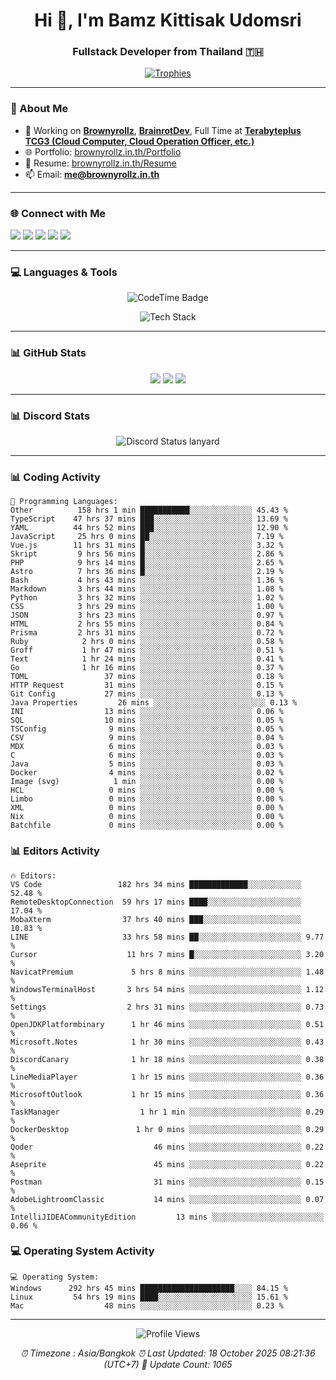 <h1 align="center">Hi 👋, I'm Bamz Kittisak Udomsri</h1>
<h3 align="center">Fullstack Developer from Thailand 🇹🇭</h3>

<p align="center">
  <a href="https://github.com/ryo-ma/github-profile-trophy">
    <img src="https://github-profile-trophy.vercel.app/?username=brownyroll" alt="Trophies" />
  </a>
</p>

---

### 🔧 About Me

- 🔭 Working on [**Brownyrollz**](https://github.com/Brownyrollz), [**BrainrotDev**](https://github.com/brainrotdev), Full Time at [**Terabyteplus TCG3 (Cloud Computer, Cloud Operation Officer, etc.)**](https://tcloud.in.th)
- 🌐 Portfolio: [brownyrollz.in.th/Portfolio](https://Brownyrollz.in.th/Portfolio)
- 📄 Resume: [brownyrollz.in.th/Resume](https://Brownyrollz.in.th/Resume)
- 📫 Email: **me@brownyrollz.in.th**
---

### 🌐 Connect with Me

<p align="left">
  <a href="https://codepen.io/brownyroll" target="_blank"><img src="https://img.shields.io/badge/CodePen-000?style=for-the-badge&logo=codepen&logoColor=white" /></a>
  <a href="https://fb.com/brownyroll.bbamz" target="_blank"><img src="https://img.shields.io/badge/Facebook-1877F2?style=for-the-badge&logo=facebook&logoColor=white" /></a>
  <a href="https://instagram.com/brownyroll.darkalich" target="_blank"><img src="https://img.shields.io/badge/Instagram-E4405F?style=for-the-badge&logo=instagram&logoColor=white" /></a>
  <a href="https://www.youtube.com/c/brownyrollz" target="_blank"><img src="https://img.shields.io/badge/YouTube-FF0000?style=for-the-badge&logo=youtube&logoColor=white" /></a>
  <a href="https://discord.gg/yyJRFxTXGU" target="_blank"><img src="https://img.shields.io/badge/Discord-5865F2?style=for-the-badge&logo=discord&logoColor=white" /></a>
</p>

---

### 💻 Languages & Tools

<p align="center">
  <img href="https://codetime.dev" alt="CodeTime Badge" src="https://shields.jannchie.com/endpoint?style=flat&color=222&url=https%3A%2F%2Fapi.codetime.dev%2Fv3%2Fusers%2Fshield%3Fuid%3D34055">
  <br/>
  <!--START_SECTION:tech-->
<p align="center">
  <img src="https://skillicons.dev/icons?i=html,css,js,ts,react,nextjs,nodejs,vue,php,laravel,dotnet,django,tailwind,bootstrap,express,arduino,mysql,sqlite,mongodb,nginx,docker,git,linux,figma,postman,astro,bash,bun,cloudflare,discord,discordjs" alt="Tech Stack" />
</p>
<!--END_SECTION:tech-->
</p>

---

### 📊 GitHub Stats

<p align="center">
  <img src="https://github-readme-stats.vercel.app/api?username=brownyroll&show_icons=true" />
  <img src="https://github-readme-stats.vercel.app/api/top-langs/?username=brownyroll&layout=compact" />
  <img src="https://github-readme-streak-stats.herokuapp.com/?user=brownyroll" />
</p>

---

### 📊 Discord Stats

<p align="center">
     <img alt='Discord Status lanyard' src='https://lanyard.cnrad.dev/api/280676963885121536' />
</p>

---

<p align="center">


### 📊 Coding Activity

<!--START_SECTION:waka-->
```text
💬 Programming Languages:
Other          158 hrs 1 min ███████████░░░░░░░░░░░░░░ 45.43 %
TypeScript    47 hrs 37 mins ███░░░░░░░░░░░░░░░░░░░░░░ 13.69 %
YAML          44 hrs 52 mins ███░░░░░░░░░░░░░░░░░░░░░░ 12.90 %
JavaScript     25 hrs 0 mins ██░░░░░░░░░░░░░░░░░░░░░░░ 7.19 %
Vue.js        11 hrs 31 mins █░░░░░░░░░░░░░░░░░░░░░░░░ 3.32 %
Skript         9 hrs 56 mins █░░░░░░░░░░░░░░░░░░░░░░░░ 2.86 %
PHP            9 hrs 14 mins █░░░░░░░░░░░░░░░░░░░░░░░░ 2.65 %
Astro          7 hrs 36 mins █░░░░░░░░░░░░░░░░░░░░░░░░ 2.19 %
Bash           4 hrs 43 mins ░░░░░░░░░░░░░░░░░░░░░░░░░ 1.36 %
Markdown       3 hrs 44 mins ░░░░░░░░░░░░░░░░░░░░░░░░░ 1.08 %
Python         3 hrs 32 mins ░░░░░░░░░░░░░░░░░░░░░░░░░ 1.02 %
CSS            3 hrs 29 mins ░░░░░░░░░░░░░░░░░░░░░░░░░ 1.00 %
JSON           3 hrs 23 mins ░░░░░░░░░░░░░░░░░░░░░░░░░ 0.97 %
HTML           2 hrs 55 mins ░░░░░░░░░░░░░░░░░░░░░░░░░ 0.84 %
Prisma         2 hrs 31 mins ░░░░░░░░░░░░░░░░░░░░░░░░░ 0.72 %
Ruby            2 hrs 0 mins ░░░░░░░░░░░░░░░░░░░░░░░░░ 0.58 %
Groff           1 hr 47 mins ░░░░░░░░░░░░░░░░░░░░░░░░░ 0.51 %
Text            1 hr 24 mins ░░░░░░░░░░░░░░░░░░░░░░░░░ 0.41 %
Go              1 hr 16 mins ░░░░░░░░░░░░░░░░░░░░░░░░░ 0.37 %
TOML                 37 mins ░░░░░░░░░░░░░░░░░░░░░░░░░ 0.18 %
HTTP Request         31 mins ░░░░░░░░░░░░░░░░░░░░░░░░░ 0.15 %
Git Config           27 mins ░░░░░░░░░░░░░░░░░░░░░░░░░ 0.13 %
Java Properties         26 mins ░░░░░░░░░░░░░░░░░░░░░░░░░ 0.13 %
INI                  13 mins ░░░░░░░░░░░░░░░░░░░░░░░░░ 0.06 %
SQL                  10 mins ░░░░░░░░░░░░░░░░░░░░░░░░░ 0.05 %
TSConfig              9 mins ░░░░░░░░░░░░░░░░░░░░░░░░░ 0.05 %
CSV                   9 mins ░░░░░░░░░░░░░░░░░░░░░░░░░ 0.04 %
MDX                   6 mins ░░░░░░░░░░░░░░░░░░░░░░░░░ 0.03 %
C                     6 mins ░░░░░░░░░░░░░░░░░░░░░░░░░ 0.03 %
Java                  5 mins ░░░░░░░░░░░░░░░░░░░░░░░░░ 0.03 %
Docker                4 mins ░░░░░░░░░░░░░░░░░░░░░░░░░ 0.02 %
Image (svg)            1 min ░░░░░░░░░░░░░░░░░░░░░░░░░ 0.00 %
HCL                   0 mins ░░░░░░░░░░░░░░░░░░░░░░░░░ 0.00 %
Limbo                 0 mins ░░░░░░░░░░░░░░░░░░░░░░░░░ 0.00 %
XML                   0 mins ░░░░░░░░░░░░░░░░░░░░░░░░░ 0.00 %
Nix                   0 mins ░░░░░░░░░░░░░░░░░░░░░░░░░ 0.00 %
Batchfile             0 mins ░░░░░░░░░░░░░░░░░░░░░░░░░ 0.00 %

```
<!--END_SECTION:waka-->

### 📊 Editors Activity

<!--START_SECTION:editors-->
```text
🔥 Editors:
VS Code                 182 hrs 34 mins █████████████░░░░░░░░░░░░ 52.48 %
RemoteDesktopConnection  59 hrs 17 mins ████░░░░░░░░░░░░░░░░░░░░░ 17.04 %
MobaXterm                37 hrs 40 mins ███░░░░░░░░░░░░░░░░░░░░░░ 10.83 %
LINE                     33 hrs 58 mins ██░░░░░░░░░░░░░░░░░░░░░░░ 9.77 %
Cursor                    11 hrs 7 mins █░░░░░░░░░░░░░░░░░░░░░░░░ 3.20 %
NavicatPremium             5 hrs 8 mins ░░░░░░░░░░░░░░░░░░░░░░░░░ 1.48 %
WindowsTerminalHost       3 hrs 54 mins ░░░░░░░░░░░░░░░░░░░░░░░░░ 1.12 %
Settings                  2 hrs 31 mins ░░░░░░░░░░░░░░░░░░░░░░░░░ 0.73 %
OpenJDKPlatformbinary      1 hr 46 mins ░░░░░░░░░░░░░░░░░░░░░░░░░ 0.51 %
Microsoft.Notes            1 hr 30 mins ░░░░░░░░░░░░░░░░░░░░░░░░░ 0.43 %
DiscordCanary              1 hr 18 mins ░░░░░░░░░░░░░░░░░░░░░░░░░ 0.38 %
LineMediaPlayer            1 hr 15 mins ░░░░░░░░░░░░░░░░░░░░░░░░░ 0.36 %
MicrosoftOutlook           1 hr 15 mins ░░░░░░░░░░░░░░░░░░░░░░░░░ 0.36 %
TaskManager                  1 hr 1 min ░░░░░░░░░░░░░░░░░░░░░░░░░ 0.29 %
DockerDesktop               1 hr 0 mins ░░░░░░░░░░░░░░░░░░░░░░░░░ 0.29 %
Qoder                           46 mins ░░░░░░░░░░░░░░░░░░░░░░░░░ 0.22 %
Aseprite                        45 mins ░░░░░░░░░░░░░░░░░░░░░░░░░ 0.22 %
Postman                         31 mins ░░░░░░░░░░░░░░░░░░░░░░░░░ 0.15 %
AdobeLightroomClassic           14 mins ░░░░░░░░░░░░░░░░░░░░░░░░░ 0.07 %
IntelliJIDEACommunityEdition         13 mins ░░░░░░░░░░░░░░░░░░░░░░░░░ 0.06 %

```
<!--END_SECTION:editors-->

### 💻 Operating System Activity

<!--START_SECTION:os-->
```text
💻 Operating System:
Windows      292 hrs 45 mins █████████████████████░░░░ 84.15 %
Linux         54 hrs 19 mins ████░░░░░░░░░░░░░░░░░░░░░ 15.61 %
Mac                  48 mins ░░░░░░░░░░░░░░░░░░░░░░░░░ 0.23 %
```
<!--END_SECTION:os-->
</p>

---

<p align="center">
  <img src="https://komarev.com/ghpvc/?username=brownyroll&label=Profile%20views&color=0e75b6&style=flat" alt="Profile Views" />
</p>

<!-- Metadata -->
<p align="center"> 
    <i>
        ⏰ Timezone : Asia/Bangkok
        ⏰ Last Updated: <!--LAST_UPDATED-->18 October 2025 08:21:36 (UTC+7)<!--END_LAST_UPDATED-->
        🔄️ Update Count: <!--UPDATE_COUNT-->1065<!--END_UPDATE_COUNT-->
    </i>
</p>
